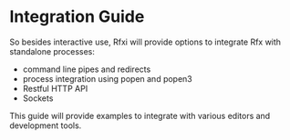 # Integration Guide

So besides interactive use, Rfxi will provide options to integrate Rfx with
standalone processes:

- command line pipes and redirects
- process integration using popen and popen3
- Restful HTTP API
- Sockets

This guide will provide examples to integrate with various editors and
development tools.
